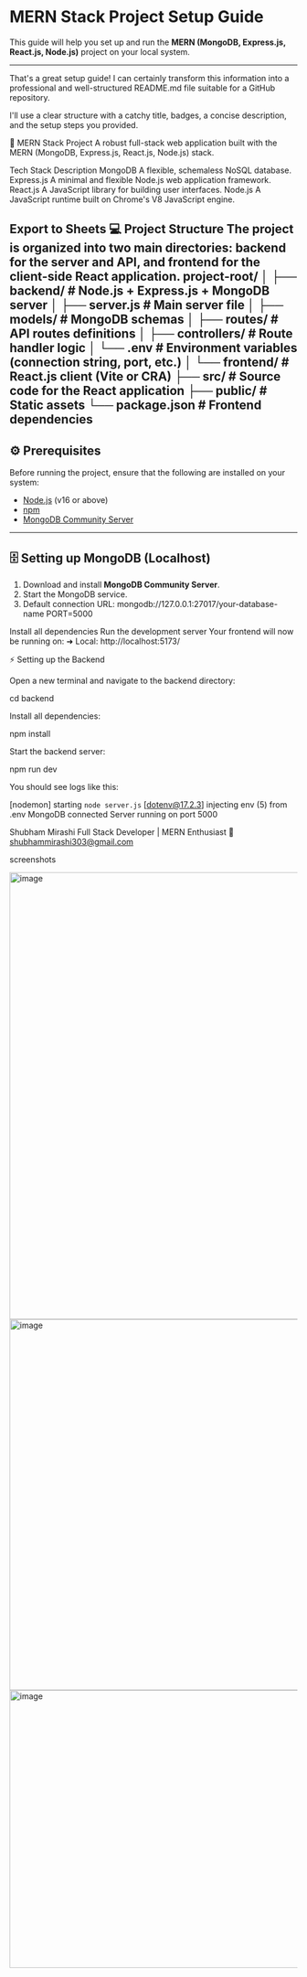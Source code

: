 # MERN Stack Project Setup Guide

This guide will help you set up and run the **MERN (MongoDB, Express.js, React.js, Node.js)** project on your local system.

---

That's a great setup guide! I can certainly transform this information into a professional and well-structured README.md file suitable for a GitHub repository.

I'll use a clear structure with a catchy title, badges, a concise description, and the setup steps you provided.

🚀 MERN Stack Project
A robust full-stack web application built with the MERN (MongoDB, Express.js, React.js, Node.js) stack.

Tech Stack	Description
MongoDB	A flexible, schemaless NoSQL database.
Express.js	A minimal and flexible Node.js web application framework.
React.js	A JavaScript library for building user interfaces.
Node.js	A JavaScript runtime built on Chrome's V8 JavaScript engine.

Export to Sheets
💻 Project Structure
The project is organized into two main directories: backend for the server and API, and frontend for the client-side React application.
project-root/
│
├── backend/            # Node.js + Express.js + MongoDB server
│   ├── server.js       # Main server file
│   ├── models/         # MongoDB schemas
│   ├── routes/         # API routes definitions
│   ├── controllers/    # Route handler logic
│   └── .env            # Environment variables (connection string, port, etc.)
│
└── frontend/           # React.js client (Vite or CRA)
    ├── src/            # Source code for the React application
    ├── public/         # Static assets
    └── package.json    # Frontend dependencies
---

## ⚙️ Prerequisites

Before running the project, ensure that the following are installed on your system:

- [Node.js](https://nodejs.org/en/download/) (v16 or above)
- [npm](https://www.npmjs.com/)
- [MongoDB Community Server](https://www.mongodb.com/try/download/community)

---

## 🗄️ Setting up MongoDB (Localhost)

1. Download and install **MongoDB Community Server**.
2. Start the MongoDB service.
3. Default connection URL:  mongodb://127.0.0.1:27017/your-database-name PORT=5000




Install all dependencies
Run the development server
Your frontend will now be running on: ➜ Local: http://localhost:5173/

⚡ Setting up the Backend

Open a new terminal and navigate to the backend directory:

cd backend


Install all dependencies:

npm install


Start the backend server:

npm run dev


You should see logs like this:

[nodemon] starting `node server.js`
[dotenv@17.2.3] injecting env (5) from .env
MongoDB connected
Server running on port 5000


Shubham Mirashi
Full Stack Developer | MERN Enthusiast
📧 shubhammirashi303@gmail.com


screenshots

<img width="1911" height="782" alt="image" src="https://github.com/user-attachments/assets/bd283130-b0e9-4ba3-8c11-6a65e03c57c0" />
<img width="746" height="649" alt="image" src="https://github.com/user-attachments/assets/5f5642ab-1087-4dab-bd96-ba3847c13665" />
<img width="1877" height="486" alt="image" src="https://github.com/user-attachments/assets/b00100cb-3eab-4eb3-81b0-a9f536b6c6ca" />



